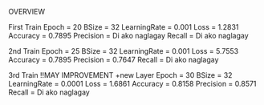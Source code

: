 OVERVIEW

First Train
Epoch = 20
BSize = 32
LearningRate = 0.001
Loss = 1.2831
Accuracy = 0.7895
Precision = Di ako naglagay
Recall = Di ako naglagay 


2nd Train
Epoch = 25
BSize = 32
LearningRate = 0.001
Loss = 5.7553
Accuracy = 0.7895
Precision =  0.7647
Recall = Di ako naglagay 


3rd Train !!MAY IMPROVEMENT
+new Layer
Epoch = 30
BSize = 32
LearningRate = 0.0001
Loss = 1.6861
Accuracy = 0.8158
Precision =  0.8571
Recall = Di ako naglagay 

